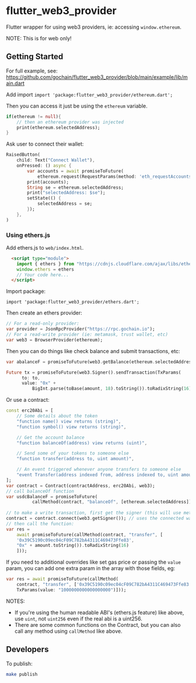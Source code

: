# flutter_web3_provider

Flutter wrapper for using web3 providers, ie: accessing `window.ethereum`.

NOTE: This is for web only!

## Getting Started

For full example, see: https://github.com/gochain/flutter_web3_provider/blob/main/example/lib/main.dart

Add import `import 'package:flutter_web3_provider/ethereum.dart';`

Then you can access it just be using the `ethereum` variable.

```dart
if(ethereum != null){
    // then an ethereum provider was injected
    print(ethereum.selectedAddress);
}
```

Ask user to connect their wallet:

```dart
RaisedButton(
    child: Text("Connect Wallet"),
    onPressed: () async {
        var accounts = await promiseToFuture(
            ethereum.request(RequestParams(method: 'eth_requestAccounts')));
        print(accounts);
        String se = ethereum.selectedAddress;
        print("selectedAddress: $se");
        setState(() {
            selectedAddress = se;
        });
    },
)
```

### Using ethers.js

Add ethers.js to `web/index.html`.

```html
  <script type="module">
    import { ethers } from "https://cdnjs.cloudflare.com/ajax/libs/ethers/6.7.0/ethers.min.js";
    window.ethers = ethers
    // Your code here...
  </script>
```

Import package:

```
import 'package:flutter_web3_provider/ethers.dart';
```

Then create an ethers provider:

```dart
// For a read-only provider:
var provider = JsonRpcProvider("https://rpc.gochain.io");
// For a read-write provider (ie: metamask, trust wallet, etc)
var web3 = BrowserProvider(ethereum);
```

Then you can do things like check balance and submit transactions, etc:

```dart
var abalanceF = promiseToFuture(web3.getBalance(ethereum.selectedAddress));

Future tx = promiseToFuture(web3.Signer().sendTransaction(TxParams(
      to: to,
      value: "0x" +
          BigInt.parse(toBase(amount, 18).toString()).toRadixString(16))));
```

Or use a contract:

```dart
const erc20Abi = [
    // Some details about the token
    "function name() view returns (string)",
    "function symbol() view returns (string)",

    // Get the account balance
    "function balanceOf(address) view returns (uint)",

    // Send some of your tokens to someone else
    "function transfer(address to, uint amount)",

    // An event triggered whenever anyone transfers to someone else
    "event Transfer(address indexed from, address indexed to, uint amount)"
];
var contract = Contract(contractAddress, erc20Abi, web3);
// call balanceOf function
var usdcBalanceF = promiseToFuture(
          callMethod(contract, "balanceOf", [ethereum.selectedAddress]));
          
// to make a write transaction, first get the signer (this will use metamask/wallet)
contract = contract.connect(web3.getSigner()); // uses the connected wallet as signer
// then call the function:
var res =
    await promiseToFuture(callMethod(contract, "transfer", [
    '0x39C5190c09ec04cF09C782bA4311C469473Ffe83',
    "0x" + amount.toString()).toRadixString(16)
    ]));
```

If you need to additional overrides like set gas price or passing the `value` param, you can add one extra param in the array with those fields, eg:

```dart
var res = await promiseToFuture(callMethod(
    contract, "transfer", ['0x39C5190c09ec04cF09C782bA4311C469473Ffe83', "0x" + amount.toString()).toRadixString(16), 
    TxParams(value: "1000000000000000000")]));
```

NOTES:

* If you're using the human readable ABI's (ethers.js feature) like above, use `uint`, not `uint256` even if the real abi is a uint256.
* There are some common functions on the Contract, but you can also call any method using `callMethod` like above.
 
## Developers

To publish:

```sh
make publish
```
